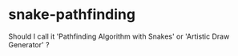 # snake-pathfinding
Should I call it 'Pathfinding Algorithm with Snakes' or 'Artistic Draw Generator' ?
